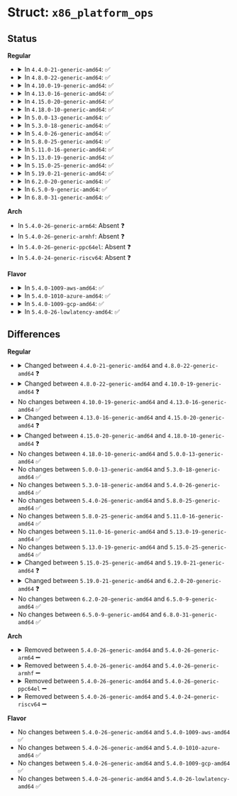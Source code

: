 # Struct: <code>x86_platform_ops</code>

## Status
<b>Regular</b>
<ul>
<li>
<details>
<summary>In <code>4.4.0-21-generic-amd64</code>: ✅</summary>

```c
struct x86_platform_ops {
    long unsigned int (*)() calibrate_tsc;
    void (*)(struct timespec *) get_wallclock;
    int (*)(const struct timespec *) set_wallclock;
    void (*)() iommu_shutdown;
    bool (*)(u64, u64) is_untracked_pat_range;
    void (*)() nmi_init;
    unsigned char (*)() get_nmi_reason;
    int (*)() i8042_detect;
    void (*)() save_sched_clock_state;
    void (*)() restore_sched_clock_state;
    void (*)() apic_post_init;
}
```
</details>
</li>
<li>
<details>
<summary>In <code>4.8.0-22-generic-amd64</code>: ✅</summary>

```c
struct x86_platform_ops {
    long unsigned int (*)() calibrate_cpu;
    long unsigned int (*)() calibrate_tsc;
    void (*)(struct timespec *) get_wallclock;
    int (*)(const struct timespec *) set_wallclock;
    void (*)() iommu_shutdown;
    bool (*)(u64, u64) is_untracked_pat_range;
    void (*)() nmi_init;
    unsigned char (*)() get_nmi_reason;
    int (*)() i8042_detect;
    void (*)() save_sched_clock_state;
    void (*)() restore_sched_clock_state;
    void (*)() apic_post_init;
    struct x86_legacy_features legacy;
    void (*)() set_legacy_features;
}
```
</details>
</li>
<li>
<details>
<summary>In <code>4.10.0-19-generic-amd64</code>: ✅</summary>

```c
struct x86_platform_ops {
    long unsigned int (*)() calibrate_cpu;
    long unsigned int (*)() calibrate_tsc;
    void (*)(struct timespec *) get_wallclock;
    int (*)(const struct timespec *) set_wallclock;
    void (*)() iommu_shutdown;
    bool (*)(u64, u64) is_untracked_pat_range;
    void (*)() nmi_init;
    unsigned char (*)() get_nmi_reason;
    void (*)() save_sched_clock_state;
    void (*)() restore_sched_clock_state;
    void (*)() apic_post_init;
    struct x86_legacy_features legacy;
    void (*)() set_legacy_features;
}
```
</details>
</li>
<li>
<details>
<summary>In <code>4.13.0-16-generic-amd64</code>: ✅</summary>

```c
struct x86_platform_ops {
    long unsigned int (*)() calibrate_cpu;
    long unsigned int (*)() calibrate_tsc;
    void (*)(struct timespec *) get_wallclock;
    int (*)(const struct timespec *) set_wallclock;
    void (*)() iommu_shutdown;
    bool (*)(u64, u64) is_untracked_pat_range;
    void (*)() nmi_init;
    unsigned char (*)() get_nmi_reason;
    void (*)() save_sched_clock_state;
    void (*)() restore_sched_clock_state;
    void (*)() apic_post_init;
    struct x86_legacy_features legacy;
    void (*)() set_legacy_features;
}
```
</details>
</li>
<li>
<details>
<summary>In <code>4.15.0-20-generic-amd64</code>: ✅</summary>

```c
struct x86_platform_ops {
    long unsigned int (*)() calibrate_cpu;
    long unsigned int (*)() calibrate_tsc;
    void (*)(struct timespec *) get_wallclock;
    int (*)(const struct timespec *) set_wallclock;
    void (*)() iommu_shutdown;
    bool (*)(u64, u64) is_untracked_pat_range;
    void (*)() nmi_init;
    unsigned char (*)() get_nmi_reason;
    void (*)() save_sched_clock_state;
    void (*)() restore_sched_clock_state;
    void (*)() apic_post_init;
    struct x86_legacy_features legacy;
    void (*)() set_legacy_features;
    struct x86_hyper_runtime hyper;
}
```
</details>
</li>
<li>
<details>
<summary>In <code>4.18.0-10-generic-amd64</code>: ✅</summary>

```c
struct x86_platform_ops {
    long unsigned int (*)() calibrate_cpu;
    long unsigned int (*)() calibrate_tsc;
    void (*)(struct timespec64 *) get_wallclock;
    int (*)(const struct timespec64 *) set_wallclock;
    void (*)() iommu_shutdown;
    bool (*)(u64, u64) is_untracked_pat_range;
    void (*)() nmi_init;
    unsigned char (*)() get_nmi_reason;
    void (*)() save_sched_clock_state;
    void (*)() restore_sched_clock_state;
    void (*)() apic_post_init;
    struct x86_legacy_features legacy;
    void (*)() set_legacy_features;
    struct x86_hyper_runtime hyper;
}
```
</details>
</li>
<li>
<details>
<summary>In <code>5.0.0-13-generic-amd64</code>: ✅</summary>

```c
struct x86_platform_ops {
    long unsigned int (*)() calibrate_cpu;
    long unsigned int (*)() calibrate_tsc;
    void (*)(struct timespec64 *) get_wallclock;
    int (*)(const struct timespec64 *) set_wallclock;
    void (*)() iommu_shutdown;
    bool (*)(u64, u64) is_untracked_pat_range;
    void (*)() nmi_init;
    unsigned char (*)() get_nmi_reason;
    void (*)() save_sched_clock_state;
    void (*)() restore_sched_clock_state;
    void (*)() apic_post_init;
    struct x86_legacy_features legacy;
    void (*)() set_legacy_features;
    struct x86_hyper_runtime hyper;
}
```
</details>
</li>
<li>
<details>
<summary>In <code>5.3.0-18-generic-amd64</code>: ✅</summary>

```c
struct x86_platform_ops {
    long unsigned int (*)() calibrate_cpu;
    long unsigned int (*)() calibrate_tsc;
    void (*)(struct timespec64 *) get_wallclock;
    int (*)(const struct timespec64 *) set_wallclock;
    void (*)() iommu_shutdown;
    bool (*)(u64, u64) is_untracked_pat_range;
    void (*)() nmi_init;
    unsigned char (*)() get_nmi_reason;
    void (*)() save_sched_clock_state;
    void (*)() restore_sched_clock_state;
    void (*)() apic_post_init;
    struct x86_legacy_features legacy;
    void (*)() set_legacy_features;
    struct x86_hyper_runtime hyper;
}
```
</details>
</li>
<li>
<details>
<summary>In <code>5.4.0-26-generic-amd64</code>: ✅</summary>

```c
struct x86_platform_ops {
    long unsigned int (*)() calibrate_cpu;
    long unsigned int (*)() calibrate_tsc;
    void (*)(struct timespec64 *) get_wallclock;
    int (*)(const struct timespec64 *) set_wallclock;
    void (*)() iommu_shutdown;
    bool (*)(u64, u64) is_untracked_pat_range;
    void (*)() nmi_init;
    unsigned char (*)() get_nmi_reason;
    void (*)() save_sched_clock_state;
    void (*)() restore_sched_clock_state;
    void (*)() apic_post_init;
    struct x86_legacy_features legacy;
    void (*)() set_legacy_features;
    struct x86_hyper_runtime hyper;
}
```
</details>
</li>
<li>
<details>
<summary>In <code>5.8.0-25-generic-amd64</code>: ✅</summary>

```c
struct x86_platform_ops {
    long unsigned int (*)() calibrate_cpu;
    long unsigned int (*)() calibrate_tsc;
    void (*)(struct timespec64 *) get_wallclock;
    int (*)(const struct timespec64 *) set_wallclock;
    void (*)() iommu_shutdown;
    bool (*)(u64, u64) is_untracked_pat_range;
    void (*)() nmi_init;
    unsigned char (*)() get_nmi_reason;
    void (*)() save_sched_clock_state;
    void (*)() restore_sched_clock_state;
    void (*)() apic_post_init;
    struct x86_legacy_features legacy;
    void (*)() set_legacy_features;
    struct x86_hyper_runtime hyper;
}
```
</details>
</li>
<li>
<details>
<summary>In <code>5.11.0-16-generic-amd64</code>: ✅</summary>

```c
struct x86_platform_ops {
    long unsigned int (*)() calibrate_cpu;
    long unsigned int (*)() calibrate_tsc;
    void (*)(struct timespec64 *) get_wallclock;
    int (*)(const struct timespec64 *) set_wallclock;
    void (*)() iommu_shutdown;
    bool (*)(u64, u64) is_untracked_pat_range;
    void (*)() nmi_init;
    unsigned char (*)() get_nmi_reason;
    void (*)() save_sched_clock_state;
    void (*)() restore_sched_clock_state;
    void (*)() apic_post_init;
    struct x86_legacy_features legacy;
    void (*)() set_legacy_features;
    struct x86_hyper_runtime hyper;
}
```
</details>
</li>
<li>
<details>
<summary>In <code>5.13.0-19-generic-amd64</code>: ✅</summary>

```c
struct x86_platform_ops {
    long unsigned int (*)() calibrate_cpu;
    long unsigned int (*)() calibrate_tsc;
    void (*)(struct timespec64 *) get_wallclock;
    int (*)(const struct timespec64 *) set_wallclock;
    void (*)() iommu_shutdown;
    bool (*)(u64, u64) is_untracked_pat_range;
    void (*)() nmi_init;
    unsigned char (*)() get_nmi_reason;
    void (*)() save_sched_clock_state;
    void (*)() restore_sched_clock_state;
    void (*)() apic_post_init;
    struct x86_legacy_features legacy;
    void (*)() set_legacy_features;
    struct x86_hyper_runtime hyper;
}
```
</details>
</li>
<li>
<details>
<summary>In <code>5.15.0-25-generic-amd64</code>: ✅</summary>

```c
struct x86_platform_ops {
    long unsigned int (*)() calibrate_cpu;
    long unsigned int (*)() calibrate_tsc;
    void (*)(struct timespec64 *) get_wallclock;
    int (*)(const struct timespec64 *) set_wallclock;
    void (*)() iommu_shutdown;
    bool (*)(u64, u64) is_untracked_pat_range;
    void (*)() nmi_init;
    unsigned char (*)() get_nmi_reason;
    void (*)() save_sched_clock_state;
    void (*)() restore_sched_clock_state;
    void (*)() apic_post_init;
    struct x86_legacy_features legacy;
    void (*)() set_legacy_features;
    struct x86_hyper_runtime hyper;
}
```
</details>
</li>
<li>
<details>
<summary>In <code>5.19.0-21-generic-amd64</code>: ✅</summary>

```c
struct x86_platform_ops {
    long unsigned int (*)() calibrate_cpu;
    long unsigned int (*)() calibrate_tsc;
    void (*)(struct timespec64 *) get_wallclock;
    int (*)(const struct timespec64 *) set_wallclock;
    void (*)() iommu_shutdown;
    bool (*)(u64, u64) is_untracked_pat_range;
    void (*)() nmi_init;
    unsigned char (*)() get_nmi_reason;
    void (*)() save_sched_clock_state;
    void (*)() restore_sched_clock_state;
    void (*)() apic_post_init;
    struct x86_legacy_features legacy;
    void (*)() set_legacy_features;
    struct x86_hyper_runtime hyper;
    struct x86_guest guest;
}
```
</details>
</li>
<li>
<details>
<summary>In <code>6.2.0-20-generic-amd64</code>: ✅</summary>

```c
struct x86_platform_ops {
    long unsigned int (*)() calibrate_cpu;
    long unsigned int (*)() calibrate_tsc;
    void (*)(struct timespec64 *) get_wallclock;
    int (*)(const struct timespec64 *) set_wallclock;
    void (*)() iommu_shutdown;
    bool (*)(u64, u64) is_untracked_pat_range;
    void (*)() nmi_init;
    unsigned char (*)() get_nmi_reason;
    void (*)() save_sched_clock_state;
    void (*)() restore_sched_clock_state;
    void (*)() apic_post_init;
    struct x86_legacy_features legacy;
    void (*)() set_legacy_features;
    void (*)() realmode_reserve;
    void (*)() realmode_init;
    struct x86_hyper_runtime hyper;
    struct x86_guest guest;
}
```
</details>
</li>
<li>
<details>
<summary>In <code>6.5.0-9-generic-amd64</code>: ✅</summary>

```c
struct x86_platform_ops {
    long unsigned int (*)() calibrate_cpu;
    long unsigned int (*)() calibrate_tsc;
    void (*)(struct timespec64 *) get_wallclock;
    int (*)(const struct timespec64 *) set_wallclock;
    void (*)() iommu_shutdown;
    bool (*)(u64, u64) is_untracked_pat_range;
    void (*)() nmi_init;
    unsigned char (*)() get_nmi_reason;
    void (*)() save_sched_clock_state;
    void (*)() restore_sched_clock_state;
    void (*)() apic_post_init;
    struct x86_legacy_features legacy;
    void (*)() set_legacy_features;
    void (*)() realmode_reserve;
    void (*)() realmode_init;
    struct x86_hyper_runtime hyper;
    struct x86_guest guest;
}
```
</details>
</li>
<li>
<details>
<summary>In <code>6.8.0-31-generic-amd64</code>: ✅</summary>

```c
struct x86_platform_ops {
    long unsigned int (*)() calibrate_cpu;
    long unsigned int (*)() calibrate_tsc;
    void (*)(struct timespec64 *) get_wallclock;
    int (*)(const struct timespec64 *) set_wallclock;
    void (*)() iommu_shutdown;
    bool (*)(u64, u64) is_untracked_pat_range;
    void (*)() nmi_init;
    unsigned char (*)() get_nmi_reason;
    void (*)() save_sched_clock_state;
    void (*)() restore_sched_clock_state;
    void (*)() apic_post_init;
    struct x86_legacy_features legacy;
    void (*)() set_legacy_features;
    void (*)() realmode_reserve;
    void (*)() realmode_init;
    struct x86_hyper_runtime hyper;
    struct x86_guest guest;
}
```
</details>
</li>
</ul>
<b>Arch</b>
<ul>
<li>
In <code>5.4.0-26-generic-arm64</code>: Absent ❓
</li>
<li>
In <code>5.4.0-26-generic-armhf</code>: Absent ❓
</li>
<li>
In <code>5.4.0-26-generic-ppc64el</code>: Absent ❓
</li>
<li>
In <code>5.4.0-24-generic-riscv64</code>: Absent ❓
</li>
</ul>
<b>Flavor</b>
<ul>
<li>
<details>
<summary>In <code>5.4.0-1009-aws-amd64</code>: ✅</summary>

```c
struct x86_platform_ops {
    long unsigned int (*)() calibrate_cpu;
    long unsigned int (*)() calibrate_tsc;
    void (*)(struct timespec64 *) get_wallclock;
    int (*)(const struct timespec64 *) set_wallclock;
    void (*)() iommu_shutdown;
    bool (*)(u64, u64) is_untracked_pat_range;
    void (*)() nmi_init;
    unsigned char (*)() get_nmi_reason;
    void (*)() save_sched_clock_state;
    void (*)() restore_sched_clock_state;
    void (*)() apic_post_init;
    struct x86_legacy_features legacy;
    void (*)() set_legacy_features;
    struct x86_hyper_runtime hyper;
}
```
</details>
</li>
<li>
<details>
<summary>In <code>5.4.0-1010-azure-amd64</code>: ✅</summary>

```c
struct x86_platform_ops {
    long unsigned int (*)() calibrate_cpu;
    long unsigned int (*)() calibrate_tsc;
    void (*)(struct timespec64 *) get_wallclock;
    int (*)(const struct timespec64 *) set_wallclock;
    void (*)() iommu_shutdown;
    bool (*)(u64, u64) is_untracked_pat_range;
    void (*)() nmi_init;
    unsigned char (*)() get_nmi_reason;
    void (*)() save_sched_clock_state;
    void (*)() restore_sched_clock_state;
    void (*)() apic_post_init;
    struct x86_legacy_features legacy;
    void (*)() set_legacy_features;
    struct x86_hyper_runtime hyper;
}
```
</details>
</li>
<li>
<details>
<summary>In <code>5.4.0-1009-gcp-amd64</code>: ✅</summary>

```c
struct x86_platform_ops {
    long unsigned int (*)() calibrate_cpu;
    long unsigned int (*)() calibrate_tsc;
    void (*)(struct timespec64 *) get_wallclock;
    int (*)(const struct timespec64 *) set_wallclock;
    void (*)() iommu_shutdown;
    bool (*)(u64, u64) is_untracked_pat_range;
    void (*)() nmi_init;
    unsigned char (*)() get_nmi_reason;
    void (*)() save_sched_clock_state;
    void (*)() restore_sched_clock_state;
    void (*)() apic_post_init;
    struct x86_legacy_features legacy;
    void (*)() set_legacy_features;
    struct x86_hyper_runtime hyper;
}
```
</details>
</li>
<li>
<details>
<summary>In <code>5.4.0-26-lowlatency-amd64</code>: ✅</summary>

```c
struct x86_platform_ops {
    long unsigned int (*)() calibrate_cpu;
    long unsigned int (*)() calibrate_tsc;
    void (*)(struct timespec64 *) get_wallclock;
    int (*)(const struct timespec64 *) set_wallclock;
    void (*)() iommu_shutdown;
    bool (*)(u64, u64) is_untracked_pat_range;
    void (*)() nmi_init;
    unsigned char (*)() get_nmi_reason;
    void (*)() save_sched_clock_state;
    void (*)() restore_sched_clock_state;
    void (*)() apic_post_init;
    struct x86_legacy_features legacy;
    void (*)() set_legacy_features;
    struct x86_hyper_runtime hyper;
}
```
</details>
</li>
</ul>

## Differences
<b>Regular</b>
<ul>
<li>
<details>
<summary>Changed between <code>4.4.0-21-generic-amd64</code> and <code>4.8.0-22-generic-amd64</code> ❓</summary>
<ul>
<li>
<b>Field added. </b>
<code>long unsigned int (*)() calibrate_cpu</code>
</li>
<li>
<b>Field added. </b>
<code>struct x86_legacy_features legacy</code>
</li>
<li>
<b>Field added. </b>
<code>void (*)() set_legacy_features</code>
</li>
</ul>
</details>
</li>
<li>
<details>
<summary>Changed between <code>4.8.0-22-generic-amd64</code> and <code>4.10.0-19-generic-amd64</code> ❓</summary>
<ul>
<li>
<b>Field removed. </b>
<code>int (*)() i8042_detect</code>
</li>
</ul>
</details>
</li>
<li>
No changes between <code>4.10.0-19-generic-amd64</code> and <code>4.13.0-16-generic-amd64</code> ✅
</li>
<li>
<details>
<summary>Changed between <code>4.13.0-16-generic-amd64</code> and <code>4.15.0-20-generic-amd64</code> ❓</summary>
<ul>
<li>
<b>Field added. </b>
<code>struct x86_hyper_runtime hyper</code>
</li>
</ul>
</details>
</li>
<li>
<details>
<summary>Changed between <code>4.15.0-20-generic-amd64</code> and <code>4.18.0-10-generic-amd64</code> ❓</summary>
<ul>
<li>
<b>Field type changed. </b>
<code>void (*)(struct timespec *) get_wallclock</code> ➡️ <code>void (*)(struct timespec64 *) get_wallclock</code>
</li>
<li>
<b>Field type changed. </b>
<code>int (*)(const struct timespec *) set_wallclock</code> ➡️ <code>int (*)(const struct timespec64 *) set_wallclock</code>
</li>
</ul>
</details>
</li>
<li>
No changes between <code>4.18.0-10-generic-amd64</code> and <code>5.0.0-13-generic-amd64</code> ✅
</li>
<li>
No changes between <code>5.0.0-13-generic-amd64</code> and <code>5.3.0-18-generic-amd64</code> ✅
</li>
<li>
No changes between <code>5.3.0-18-generic-amd64</code> and <code>5.4.0-26-generic-amd64</code> ✅
</li>
<li>
No changes between <code>5.4.0-26-generic-amd64</code> and <code>5.8.0-25-generic-amd64</code> ✅
</li>
<li>
No changes between <code>5.8.0-25-generic-amd64</code> and <code>5.11.0-16-generic-amd64</code> ✅
</li>
<li>
No changes between <code>5.11.0-16-generic-amd64</code> and <code>5.13.0-19-generic-amd64</code> ✅
</li>
<li>
No changes between <code>5.13.0-19-generic-amd64</code> and <code>5.15.0-25-generic-amd64</code> ✅
</li>
<li>
<details>
<summary>Changed between <code>5.15.0-25-generic-amd64</code> and <code>5.19.0-21-generic-amd64</code> ❓</summary>
<ul>
<li>
<b>Field added. </b>
<code>struct x86_guest guest</code>
</li>
</ul>
</details>
</li>
<li>
<details>
<summary>Changed between <code>5.19.0-21-generic-amd64</code> and <code>6.2.0-20-generic-amd64</code> ❓</summary>
<ul>
<li>
<b>Field added. </b>
<code>void (*)() realmode_reserve</code>
</li>
<li>
<b>Field added. </b>
<code>void (*)() realmode_init</code>
</li>
</ul>
</details>
</li>
<li>
No changes between <code>6.2.0-20-generic-amd64</code> and <code>6.5.0-9-generic-amd64</code> ✅
</li>
<li>
No changes between <code>6.5.0-9-generic-amd64</code> and <code>6.8.0-31-generic-amd64</code> ✅
</li>
</ul>
<b>Arch</b>
<ul>
<li>
<details>
<summary>Removed between <code>5.4.0-26-generic-amd64</code> and <code>5.4.0-26-generic-arm64</code> ➖</summary>

```c
struct x86_platform_ops {
    long unsigned int (*)() calibrate_cpu;
    long unsigned int (*)() calibrate_tsc;
    void (*)(struct timespec64 *) get_wallclock;
    int (*)(const struct timespec64 *) set_wallclock;
    void (*)() iommu_shutdown;
    bool (*)(u64, u64) is_untracked_pat_range;
    void (*)() nmi_init;
    unsigned char (*)() get_nmi_reason;
    void (*)() save_sched_clock_state;
    void (*)() restore_sched_clock_state;
    void (*)() apic_post_init;
    struct x86_legacy_features legacy;
    void (*)() set_legacy_features;
    struct x86_hyper_runtime hyper;
}
```
</details>
</li>
<li>
<details>
<summary>Removed between <code>5.4.0-26-generic-amd64</code> and <code>5.4.0-26-generic-armhf</code> ➖</summary>

```c
struct x86_platform_ops {
    long unsigned int (*)() calibrate_cpu;
    long unsigned int (*)() calibrate_tsc;
    void (*)(struct timespec64 *) get_wallclock;
    int (*)(const struct timespec64 *) set_wallclock;
    void (*)() iommu_shutdown;
    bool (*)(u64, u64) is_untracked_pat_range;
    void (*)() nmi_init;
    unsigned char (*)() get_nmi_reason;
    void (*)() save_sched_clock_state;
    void (*)() restore_sched_clock_state;
    void (*)() apic_post_init;
    struct x86_legacy_features legacy;
    void (*)() set_legacy_features;
    struct x86_hyper_runtime hyper;
}
```
</details>
</li>
<li>
<details>
<summary>Removed between <code>5.4.0-26-generic-amd64</code> and <code>5.4.0-26-generic-ppc64el</code> ➖</summary>

```c
struct x86_platform_ops {
    long unsigned int (*)() calibrate_cpu;
    long unsigned int (*)() calibrate_tsc;
    void (*)(struct timespec64 *) get_wallclock;
    int (*)(const struct timespec64 *) set_wallclock;
    void (*)() iommu_shutdown;
    bool (*)(u64, u64) is_untracked_pat_range;
    void (*)() nmi_init;
    unsigned char (*)() get_nmi_reason;
    void (*)() save_sched_clock_state;
    void (*)() restore_sched_clock_state;
    void (*)() apic_post_init;
    struct x86_legacy_features legacy;
    void (*)() set_legacy_features;
    struct x86_hyper_runtime hyper;
}
```
</details>
</li>
<li>
<details>
<summary>Removed between <code>5.4.0-26-generic-amd64</code> and <code>5.4.0-24-generic-riscv64</code> ➖</summary>

```c
struct x86_platform_ops {
    long unsigned int (*)() calibrate_cpu;
    long unsigned int (*)() calibrate_tsc;
    void (*)(struct timespec64 *) get_wallclock;
    int (*)(const struct timespec64 *) set_wallclock;
    void (*)() iommu_shutdown;
    bool (*)(u64, u64) is_untracked_pat_range;
    void (*)() nmi_init;
    unsigned char (*)() get_nmi_reason;
    void (*)() save_sched_clock_state;
    void (*)() restore_sched_clock_state;
    void (*)() apic_post_init;
    struct x86_legacy_features legacy;
    void (*)() set_legacy_features;
    struct x86_hyper_runtime hyper;
}
```
</details>
</li>
</ul>
<b>Flavor</b>
<ul>
<li>
No changes between <code>5.4.0-26-generic-amd64</code> and <code>5.4.0-1009-aws-amd64</code> ✅
</li>
<li>
No changes between <code>5.4.0-26-generic-amd64</code> and <code>5.4.0-1010-azure-amd64</code> ✅
</li>
<li>
No changes between <code>5.4.0-26-generic-amd64</code> and <code>5.4.0-1009-gcp-amd64</code> ✅
</li>
<li>
No changes between <code>5.4.0-26-generic-amd64</code> and <code>5.4.0-26-lowlatency-amd64</code> ✅
</li>
</ul>
